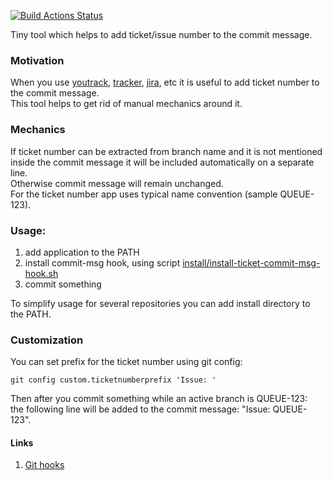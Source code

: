 [![Build Actions Status](https://github.com/yantonov/ticket-commit-msg/workflows/ci/badge.svg)](https://github.com/yantonov/ticket-commit-msg/actions)

Tiny tool which helps to add ticket/issue number to the commit message.

### Motivation
When you use [youtrack](https://www.jetbrains.com/youtrack/), [tracker](https://yandex.com/tracker/), [jira](https://www.atlassian.com/software/jira), etc it is useful to add ticket number to the commit message.  
This tool helps to get rid of manual mechanics around it.

### Mechanics
If ticket number can be extracted from branch name and it is not mentioned inside the commit message it will be included automatically on a separate line.  
Otherwise commit message will remain unchanged.  
For the ticket number app uses typical name convention (sample QUEUE-123).

### Usage:
1. add application to the PATH
2. install commit-msg hook, using script [install/install-ticket-commit-msg-hook.sh](https://github.com/yantonov/ticket-commit-msg/blob/master/install/install-ticket-commit-msg-hook.sh)
3. commit something

To simplify usage for several repositories you can add install directory to the PATH.

### Customization
You can set prefix for the ticket number using git config:
```
git config custom.ticketnumberprefix 'Issue: '
```
Then after you commit something while an active branch is QUEUE-123:  
the following line will be added to the commit message: "Issue: QUEUE-123".

#### Links
1. [Git hooks](https://git-scm.com/book/en/v2/Customizing-Git-Git-Hooks)

